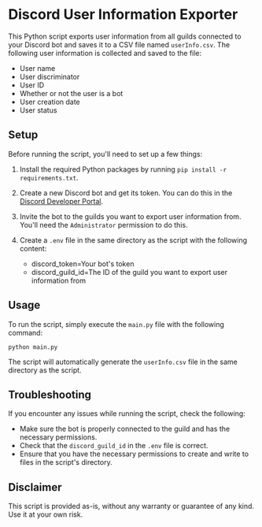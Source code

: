 # Discord User Information Exporter

This Python script exports user information from all guilds connected to your Discord bot and saves it to a CSV file named `userInfo.csv`. The following user information is collected and saved to the file:

- User name
- User discriminator
- User ID
- Whether or not the user is a bot
- User creation date
- User status

## Setup

Before running the script, you'll need to set up a few things:

1. Install the required Python packages by running `pip install -r requirements.txt`.
2. Create a new Discord bot and get its token. You can do this in the [Discord Developer Portal](https://discord.com/developers/applications).
3. Invite the bot to the guilds you want to export user information from. You'll need the `Administrator` permission to do this.
4. Create a `.env` file in the same directory as the script with the following content:

    - discord_token=Your bot's token
    - discord_guild_id=The ID of the guild you want to export user information from

## Usage

To run the script, simply execute the `main.py` file with the following command:

    python main.py

The script will automatically generate the `userInfo.csv` file in the same directory as the script.

## Troubleshooting

If you encounter any issues while running the script, check the following:

- Make sure the bot is properly connected to the guild and has the necessary permissions.
- Check that the `discord_guild_id` in the `.env` file is correct.
- Ensure that you have the necessary permissions to create and write to files in the script's directory.

## Disclaimer

This script is provided as-is, without any warranty or guarantee of any kind. Use it at your own risk.
